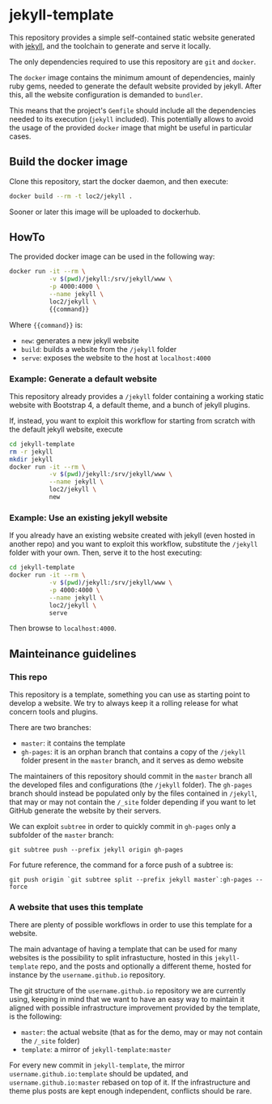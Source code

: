 # jekyll-template

This repository provides a simple self-contained static website generated with [jekyll](https://github.com/jekyll/jekyll), and the toolchain to generate and serve it locally.

The only dependencies required to use this repository are `git` and `docker`.

The `docker` image contains the minimum amount of dependencies, mainly ruby gems, needed to generate the default website provided by jekyll. After this, all the website configuration is demanded to `bundler`.

This means that the project's `Gemfile` should include all the dependencies needed to its execution (`jekyll` included). This potentially allows to avoid the usage of the provided `docker` image that might be useful in particular cases.

## Build the docker image

Clone this repository, start the docker daemon, and then execute:

```sh
docker build --rm -t loc2/jekyll .
```

Sooner or later this image will be uploaded to dockerhub.

## HowTo

The provided docker image can be used in the following way:

```sh
docker run -it --rm \
           -v $(pwd)/jekyll:/srv/jekyll/www \
           -p 4000:4000 \
           --name jekyll \
           loc2/jekyll \
           {{command}}
```

Where `{{command}}` is:

* `new`: generates a new jekyll website
* `build`: builds a website from the `/jekyll` folder
* `serve`: exposes the website to the host at `localhost:4000`

### Example: Generate a default website

This repository already provides a `/jekyll` folder containing a working static website with Bootstrap 4, a default theme, and a bunch of jekyll plugins.

If, instead, you want to exploit this workflow for starting from scratch with the default jekyll website, execute

```sh
cd jekyll-template
rm -r jekyll
mkdir jekyll
docker run -it --rm \
           -v $(pwd)/jekyll:/srv/jekyll/www \
           --name jekyll \
           loc2/jekyll \
           new
```

### Example: Use an existing jekyll website

If you already have an existing website created with jekyll (even hosted in another repo) and you want to exploit this workflow, substitute the `/jekyll` folder with your own. Then, serve it to the host executing:

```sh
cd jekyll-template
docker run -it --rm \
           -v $(pwd)/jekyll:/srv/jekyll/www \
           -p 4000:4000 \
           --name jekyll \
           loc2/jekyll \
           serve
```

Then browse to `localhost:4000`.

## Mainteinance guidelines

### This repo

This repository is a template, something you can use as starting point to develop a website. We try to always keep it a rolling release for what concern tools and plugins.

There are two branches:

* `master`: it contains the template
* `gh-pages`: it is an orphan branch that contains a copy of the `/jekyll` folder present in the `master` branch, and it serves as demo website

The maintainers of this repository should commit in the `master` branch all the developed files and configurations (the `/jekyll` folder). The `gh-pages` branch should instead be populated only by the files contained in `/jekyll`, that may or may not contain the `/_site` folder depending if you want to let GitHub generate the website by their servers.

We can exploit `subtree` in order to quickly commit in `gh-pages` only a subfolder of the `master` branch:

```
git subtree push --prefix jekyll origin gh-pages
```

For future reference, the command for a force push of a subtree is:

```
git push origin `git subtree split --prefix jekyll master`:gh-pages --force
```

### A website that uses this template

There are plenty of possible workflows in order to use this template for a website.

The main advantage of having a template that can be used for many websites is the possibility to split infrastucture, hosted in this `jekyll-template` repo, and the posts and optionally a different theme, hosted for instance by the `username.github.io` repository.

The git structure of the `username.github.io` repository we are currently using, keeping in mind that we want to have an easy way to maintain it aligned with possible infrastructure improvement provided by the template, is the following:

* `master`: the actual website (that as for the demo, may or may not contain the `/_site` folder)
* `template`: a mirror of `jekyll-template:master`

For every new commit in `jekyll-template`, the mirror `username.github.io:template` should be updated, and `username.github.io:master` rebased on top of it. If the infrastructure and theme plus posts are kept enough independent, conflicts should be rare.
